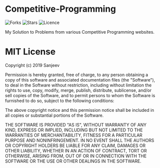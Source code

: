 # Competitive-Programming

![Forks](https://img.shields.io/github/forks/codersanjeev/Competitive-Programming.svg)
![Stars](https://img.shields.io/github/stars/codersanjeev/Competitive-Programming.svg)
![Licence](https://img.shields.io/github/license/codersanjeev/Competitive-Programming.svg)


My Solution to Problems from various Competitive Programming websites.

# MIT License

Copyright (c) 2019 Sanjeev

Permission is hereby granted, free of charge, to any person obtaining a copy
of this software and associated documentation files (the "Software"), to deal
in the Software without restriction, including without limitation the rights
to use, copy, modify, merge, publish, distribute, sublicense, and/or sell
copies of the Software, and to permit persons to whom the Software is
furnished to do so, subject to the following conditions:

The above copyright notice and this permission notice shall be included in all
copies or substantial portions of the Software.

THE SOFTWARE IS PROVIDED "AS IS", WITHOUT WARRANTY OF ANY KIND, EXPRESS OR
IMPLIED, INCLUDING BUT NOT LIMITED TO THE WARRANTIES OF MERCHANTABILITY,
FITNESS FOR A PARTICULAR PURPOSE AND NONINFRINGEMENT. IN NO EVENT SHALL THE
AUTHORS OR COPYRIGHT HOLDERS BE LIABLE FOR ANY CLAIM, DAMAGES OR OTHER
LIABILITY, WHETHER IN AN ACTION OF CONTRACT, TORT OR OTHERWISE, ARISING FROM,
OUT OF OR IN CONNECTION WITH THE SOFTWARE OR THE USE OR OTHER DEALINGS IN THE
SOFTWARE.
